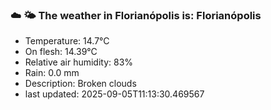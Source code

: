 ### ☁️ 🌤️  The weather in Florianópolis is: Florianópolis

- Temperature: 14.7°C
- On flesh: 14.39°C
- Relative air humidity: 83%
- Rain: 0.0 mm
- Description: Broken clouds
- last updated: 2025-09-05T11:13:30.469567
